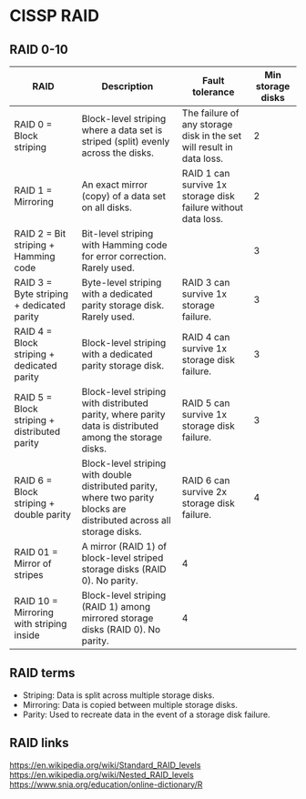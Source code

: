 # CISSP RAID

## RAID 0-10

| RAID | Description | Fault tolerance | Min storage disks |
|-|-|-|-|
| RAID 0 = Block striping | Block-level striping where a data set is striped (split) evenly across the disks. | The failure of any storage disk in the set will result in data loss. | 2 |
| RAID 1 = Mirroring | An exact mirror (copy) of a data set on all disks. | RAID 1 can survive 1x storage disk failure without data loss. | 2 |
| RAID 2 = Bit striping + Hamming code | Bit-level striping with Hamming code for error correction. Rarely used. | | 3 |
| RAID 3 = Byte striping + dedicated parity | Byte-level striping with a dedicated parity storage disk. Rarely used. | RAID 3 can survive 1x storage failure. | 3 |
| RAID 4 = Block striping + dedicated parity | Block-level striping with a dedicated parity storage disk. | RAID 4 can survive 1x storage disk failure. | 3 |
| RAID 5 = Block striping + distributed parity | Block-level striping with distributed parity, where parity data is distributed among the storage disks. | RAID 5 can survive 1x storage disk failure. | 3 |
| RAID 6 = Block striping + double parity | Block-level striping with double distributed parity, where two parity blocks are distributed across all storage disks. | RAID 6 can survive 2x storage disk failure. | 4 |
| RAID 01 = Mirror of stripes | A mirror (RAID 1) of block-level striped storage disks (RAID 0). No parity. | 4 |
| RAID 10 = Mirroring with striping inside | Block-level striping (RAID 1) among mirrored storage disks (RAID 0). No parity. | 4 |

## RAID terms
- Striping: Data is split across multiple storage disks.
- Mirroring: Data is copied between multiple storage disks.
- Parity: Used to recreate data in the event of a storage disk failure.

## RAID links
https://en.wikipedia.org/wiki/Standard_RAID_levels
https://en.wikipedia.org/wiki/Nested_RAID_levels
https://www.snia.org/education/online-dictionary/R

